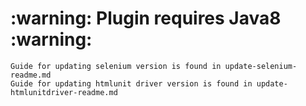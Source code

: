 <h1>:warning: Plugin requires Java8 :warning:</h1>

`Guide for updating selenium version is found in update-selenium-readme.md`
<br>`Guide for updating htmlunit driver version is found in update-htmlunitdriver-readme.md`
